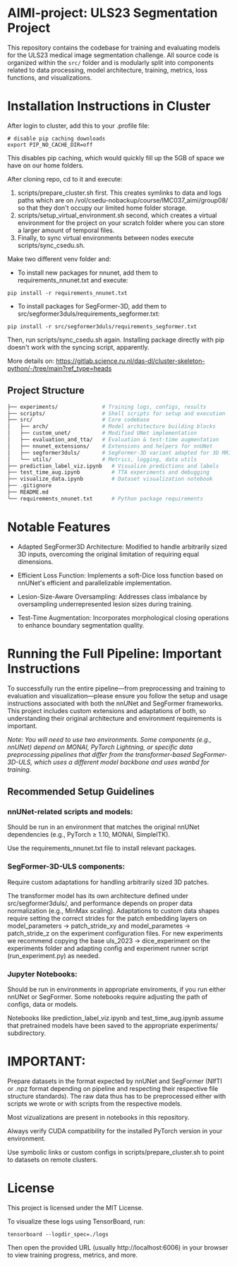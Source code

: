 # AIMI-project: ULS23 Segmentation Project

This repository contains the codebase for training and evaluating models for the ULS23 medical image segmentation challenge. All source code is organized within the ```src/``` folder and is modularly split into components related to data processing, model architecture, training, metrics, loss functions, and visualizations.

# Installation Instructions in Cluster

After login to cluster, add this to your .profile file:

```
# disable pip caching downloads
export PIP_NO_CACHE_DIR=off
```

This disables pip caching, which would quickly fill up the 5GB of space we have on our home folders.

After cloning repo, cd to it and execute:
1. scripts/prepare_cluster.sh first. This creates symlinks
to data and logs paths which are on /vol/csedu-nobackup/course/IMC037_aimi/group08/ so that they don't occupy
our limited home folder storage. 
2. scripts/setup_virtual_environment.sh second, which creates a virtual environment for the project on your scratch folder where you can store a larger amount of temporal files. 
3. Finally, to sync virtual environments between nodes execute scripts/sync_csedu.sh. 

Make two different venv folder and:
  
  - To install new packages for nnunet, add them to requirements_nnunet.txt and execute:
  
  ```
  pip install -r requirements_nnunet.txt
  ```
  
 - To install packages for SegFormer-3D, add them to src/segformer3duls/requirements_segformer.txt:
  
  ```
  pip install -r src/segformer3duls/requirements_segformer.txt
  ```

Then, run scripts/sync_csedu.sh again. Installing package directly with pip doesn't work with the syncing script, apparently.

More details on: https://gitlab.science.ru.nl/das-dl/cluster-skeleton-python/-/tree/main?ref_type=heads


## Project Structure

```bash
├── experiments/              # Training logs, configs, results
├── scripts/                  # Shell scripts for setup and execution
├── src/                      # Core codebase
│   ├── arch/                 # Model architecture building blocks
│   ├── custom_unet/          # Modified UNet implementation
│   ├── evaluation_and_tta/   # Evaluation & test-time augmentation
│   ├── nnunet_extensions/    # Extensions and helpers for nnUNet
│   ├── segformer3duls/       # SegFormer-3D variant adapted for 3D MRI
│   └── utils/                # Metrics, logging, data utils
├── prediction_label_viz.ipynb   # Visualize predictions and labels
├── test_time_aug.ipynb          # TTA experiments and debugging
├── visualize_data.ipynb         # Dataset visualization notebook
├── .gitignore
├── README.md
└── requirements_nnunet.txt      # Python package requirements
```

# Notable Features
- Adapted SegFormer3D Architecture: Modified to handle arbitrarily sized 3D inputs, overcoming the original limitation of requiring equal dimensions.

- Efficient Loss Function: Implements a soft-Dice loss function based on nnUNet's efficient and parallelizable implementation.

- Lesion-Size-Aware Oversampling: Addresses class imbalance by oversampling underrepresented lesion sizes during training.

- Test-Time Augmentation: Incorporates morphological closing operations to enhance boundary segmentation quality.

# Running the Full Pipeline: Important Instructions
To successfully run the entire pipeline—from preprocessing and training to evaluation and visualization—please ensure you follow the setup and usage instructions associated with both the nnUNet and SegFormer frameworks. This project includes custom extensions and adaptations of both, so understanding their original architecture and environment requirements is important.

*Note: You will need to use two environments. Some components (e.g., nnUNet) depend on MONAI, PyTorch Lightning, or specific data preprocessing pipelines that differ from the transformer-based SegFormer-3D-ULS, which uses a different model backbone and uses wanbd for training.*

## Recommended Setup Guidelines
### nnUNet-related scripts and models:

Should be run in an environment that matches the original nnUNet dependencies (e.g., PyTorch ≥ 1.10, MONAI, SimpleITK).

Use the requirements_nnunet.txt file to install relevant packages.

### SegFormer-3D-ULS components:

Require custom adaptations for handling arbitrarily sized 3D patches.

The transformer model has its own architecture defined under src/segformer3duls/, and performance depends on proper data normalization (e.g., MinMax scaling). Adaptations 
to custom data shapes require setting the correct strides for the patch embedding layers
on model_parameters -> patch_stride_xy and model_parametes -> patch_stride_z on the experiment configuration files. For new experiments we recommend copying the base 
uls_2023 -> dice_experiment on the experiments folder and adapting config and experiment
runner script (run_experiment.py) as needed.

### Jupyter Notebooks:

Should be run in environments in appropriate enviroments, if you run either nnUNet or SegFormer. Some notebooks require adjusting the path of configs, data or models.

Notebooks like prediction_label_viz.ipynb and test_time_aug.ipynb assume that pretrained models have been saved to the appropriate experiments/ subdirectory.

# IMPORTANT:
Prepare datasets in the format expected by nnUNet and SegFormer (NIfTI or .npz format depending on pipeline and respecting their respective file structure standards). The raw data thus has to be preprocessed either with scripts we wrote or with scripts from the respective models.

Most vizualizations are present in notebooks in this repository.

Always verify CUDA compatibility for the installed PyTorch version in your environment.

Use symbolic links or custom configs in scripts/prepare_cluster.sh to point to datasets on remote clusters.

# License
This project is licensed under the MIT License.


To visualize these logs using TensorBoard, run:
```
tensorboard --logdir_spec=./logs
```

Then open the provided URL (usually http://localhost:6006) in your browser to view training progress, metrics, and more.
